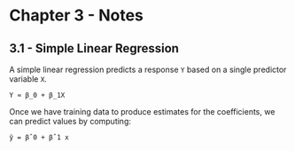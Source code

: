 # Chapter 3 - Notes

## 3.1 - Simple Linear Regression

A simple linear regression predicts a response `Y` based on a single predictor variable `X`. 
```
Y ≈ β_0 + β_1X
```

Once we have training data to produce estimates for the coefficients, we can predict values by computing:
```
ŷ = β̂ 0 + β̂ 1 x
```


